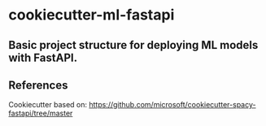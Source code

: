# cookiecutter-ml-fastapi

Basic project structure for deploying ML models with FastAPI.
---

## References
Cookiecutter based on: https://github.com/microsoft/cookiecutter-spacy-fastapi/tree/master